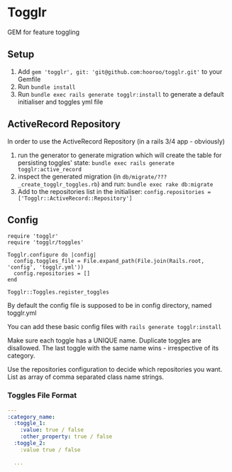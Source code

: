 Togglr
======

GEM for feature toggling

## Setup

1. Add `gem 'togglr', git: 'git@github.com:hooroo/togglr.git'` to your Gemfile
1. Run `bundle install`
1. Run `bundle exec rails generate togglr:install` to generate a default initialiser and toggles yml file

## ActiveRecord Repository
In order to use the ActiveRecord Repository (in a rails 3/4 app - obviously)

1. run the generator to generate migration which will create the table for persisting toggles' state: `bundle exec rails generate togglr:active_record`
1. inspect the generated migration (in `db/migrate/???_create_togglr_toggles.rb`) and run: `bundle exec rake db:migrate`
1. Add to the repositories list in the initialiser: `config.repositories = ['Togglr::ActiveRecord::Repository']`


## Config

```
require 'togglr'
require 'togglr/toggles'

Togglr.configure do |config|
  config.toggles_file = File.expand_path(File.join(Rails.root, 'config', 'togglr.yml'))
  config.repositories = []
end

Togglr::Toggles.register_toggles
```

By default the config file is supposed to be in config directory, named togglr.yml

You can add these basic config files with `rails generate togglr:install`

Make sure each toggle has a UNIQUE name. Duplicate toggles are disallowed. The last toggle with the same name wins - irrespective of its category.

Use the repositories configuration to decide which repositories you want. List as array of comma separated class name strings.

### Toggles File Format
```yaml
---
:category_name:
  :toggle_1:
    :value: true / false
    :other_property: true / false
  :toggle_2:
    :value true / false

  ...
```
